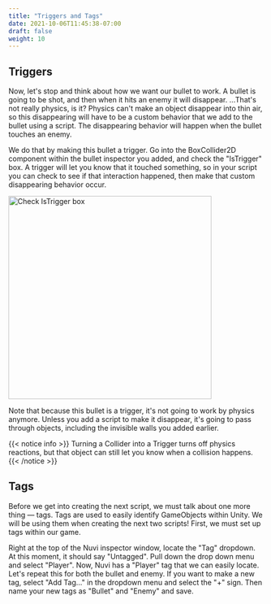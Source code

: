 ```yaml
---
title: "Triggers and Tags"
date: 2021-10-06T11:45:38-07:00
draft: false
weight: 10
---
```


## Triggers

Now, let's stop and think about how we want our bullet to work. A bullet is going to be shot, and then when it hits an enemy it will disappear. ...That's not really physics, is it? Physics can't make an object disappear into thin air, so this disappearing will have to be a custom behavior that we add to the bullet using a script. The disappearing behavior will happen when the bullet touches an enemy.

We do that by making this bullet a trigger. Go into the BoxCollider2D component within the bullet inspector you added, and check the "IsTrigger" box. A trigger will let you know that it touched something, so in your script you can check to see if that interaction happened, then make that custom disappearing behavior occur.

<img src="../img/9_isTrigger.png" alt="Check IsTrigger box" width="400"/>

Note that because this bullet is a trigger, it's not going to work by physics anymore. Unless you add a script to make it disappear, it's going to pass through objects, including the invisible walls you added earlier.

{{< notice info >}}
Turning a Collider into a Trigger turns off physics reactions, but that object can still let you know when a collision happens.
{{< /notice >}}

## Tags

Before we get into creating the next script, we must talk about one more thing — tags. Tags are used to easily identify GameObjects within Unity. We will be using them when creating the next two scripts! First, we must set up tags within our game.

Right at the top of the Nuvi inspector window, locate the "Tag" dropdown. At this moment, it should say "Untagged". Pull down the drop down menu and select "Player". Now, Nuvi has a "Player" tag that we can easily locate. Let's repeat this for both the bullet and enemy. If you want to make a new tag, select "Add Tag…" in the dropdown menu and select the "+" sign. Then name your new tags as "Bullet" and "Enemy" and save.
